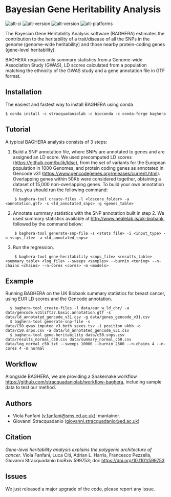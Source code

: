 # Bayesian Gene Heritability Analysis

![alt-ci](https://github.com/stracquadaniolab/baghera/workflows/release/badge.svg)
![alt-version](https://img.shields.io/github/v/tag/stracquadaniolab/baghera)
![alt-version](https://anaconda.org/stracquadaniolab/baghera/badges/version.svg)
![alt-platforms](https://anaconda.org/stracquadaniolab/baghera/badges/platforms.svg)


The Bayesian Gene Heritability Analysis software (BAGHERA) estimates the contribution
to the heritability of a trait/disease of all the SNPs in the genome (genome-wide heritability)
and those nearby protein-coding genes (gene-level heritability).

BAGHERA requires only summary statistics from a Genome-wide Association Study (GWAS),
LD scores calculated from a population matching the ethnicity of the GWAS study and
a gene annotation file in GTF format.

## Installation


The easiest and fastest way to install BAGHERA using conda

```
$ conda install -c stracquadaniolab -c bioconda -c conda-forge baghera
```

Tutorial
---------------

A typical BAGHERA analysis consists of 3 steps:

1. Build a SNP annotation file, where SNPs are annotated to genes and are
    assigned an LD score. We used precomputed LD scores
    (https://github.com/bulik/ldsc), from the set of variants for the European
    population in 1000 Genomes, and protein coding genes as annotated in Gencode
    v31 (https://www.gencodegenes.org/releases/current.html). Overlapping genes
    within 50Kb were considered together, obtaining a dataset of 15,000
    non-overlapping genes. To build your own annotation files, you should run
    the following command:

```
    $ baghera-tool create-files -l <ldscore_folder> -a <annotation.gtf> -s <ld_annotated_snps> -g <genes_table>
```

2. Annotate summary statistics with the SNP annotation built in step 2. We used summary statistics available at http://www.nealelab.is/uk-biobank, followed by the command below:

```
    $ baghera-tool generate-snp-file -s <stats file> -i <input_type> -o <snps_file> -a <ld_annotated_snps>
```

3. Run the regression.

```
    $ baghera-tool gene-heritability <snps_file> <results_table> <summary_table> <log_file> --sweeps <samples> --burnin <tuning> --n-chains <chains> --n-cores <cores> -m <models>
```


## Example


Running BAGHERA on the UK Biobank summary statistics for breast cancer, using
EUR LD scores and the Gencode annotation.
```
  $ baghera-tool create-files -l data/eur_w_ld_chr/ -a data/gencode.v31lift37.basic.annotation.gtf -s data/ld_annotated_gencode_v31.csv -g data/genes_gencode_v31.csv
  $ baghera-tool generate-snp-file -s data/C50.gwas.imputed_v3.both_sexes.tsv -i position_ukbb -o data/c50.snps.csv -a data/ld_annotated_gencode_v31.csv
  $ baghera-tool gene-heritability data/c50.snps.csv data/results_normal_c50.csv data/summary_normal_c50.csv data/log_normal_c50.txt --sweeps 10000 --burnin 2500 --n-chains 4 --n-cores 4 -m normal
```

## Workflow

Alongside BAGHERA, we are providing a Snakemake workflow https://github.com/stracquadaniolab/workflow-baghera, including sample data to test our method.

## Authors

- Viola Fanfani (v.fanfani@sms.ed.ac.uk): mantainer.
- Giovanni Stracquadanio (giovanni.stracquadanio@ed.ac.uk)

## Citation

_Gene-level heritability analysis explains the polygenic architecture of cancer_.
Viola Fanfani, Luca Citi, Adrian L. Harris, Francesco Pezzella, Giovanni Stracquadanio
bioRxiv 599753; doi: https://doi.org/10.1101/599753

## Issues
We just released a major upgrade of the code, please report any issue.
